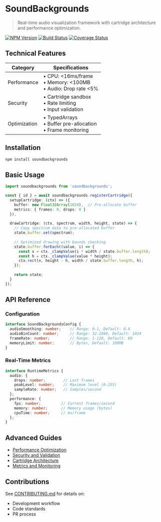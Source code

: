 # SoundBackgrounds

> Real-time audio visualization framework with cartridge architecture and performance optimization.

[![NPM Version](https://img.shields.io/npm/v/soundbackgrounds.svg)](https://npmjs.org/package/soundbackgrounds)
[![Build Status](https://travis-ci.org/juanmanueldaza/soundbackgrounds.svg?branch=main)](https://travis-ci.org/juanmanueldaza/soundbackgrounds)
[![Coverage Status](https://coveralls.io/repos/github/juanmanueldaza/soundbackgrounds/badge.svg?branch=main)](https://coveralls.io/github/juanmanueldaza/soundbackgrounds?branch=main)

## Technical Features

| Category | Specifications |
|----------|---------------|
| Performance | • CPU: <16ms/frame<br>• Memory: <100MB<br>• Audio: Drop rate <5% |
| Security | • Cartridge sandbox<br>• Rate limiting<br>• Input validation |
| Optimization | • TypedArrays<br>• Buffer pre-allocation<br>• Frame monitoring |

## Installation

```bash
npm install soundbackgrounds
```

## Basic Usage

```typescript
import soundbackgrounds from 'soundbackgrounds';

const { id } = await soundbackgrounds.registerCartridge({
  setupCartridge: (ctx) => ({
    buffer: new Float32Array(1024),  // Pre-allocate buffer
    metrics: { frames: 0, drops: 0 }
  }),
  
  drawCartridge: (ctx, spectrum, width, height, state) => {
    // Copy spectrum data to pre-allocated buffer
    state.buffer.set(spectrum);
    
    // Optimized drawing with bounds checking
    state.buffer.forEach((value, i) => {
      const x = ctx._clampValue(i * width / state.buffer.length);
      const h = ctx._clampValue(value * height);
      ctx.rect(x, height - h, width / state.buffer.length, h);
    });
    
    return state;
  }
});
```

## API Reference

### Configuration

```typescript
interface SoundBackgroundsConfig {
  audioSmoothing: number;    // Range: 0-1, Default: 0.8
  audioBinCount: number;     // Range: 32-2048, Default: 1024
  frameRate: number;         // Range: 1-120, Default: 60
  memoryLimit: number;       // Bytes, Default: 100MB
}
```

### Real-Time Metrics

```typescript
interface RuntimeMetrics {
  audio: {
    drops: number;        // Lost frames
    peakLevel: number;    // Maximum level (0-255)
    sampleRate: number;   // Samples/second
  };
  performance: {
    fps: number;         // Current frames/second
    memory: number;      // Memory usage (bytes)
    cpuTime: number;     // ms/frame
  };
}
```

## Advanced Guides

- [Performance Optimization](docs/performance.md)
- [Security and Validation](docs/security.md)
- [Cartridge Architecture](docs/cartridges.md)
- [Metrics and Monitoring](docs/metrics.md)

## Contributions

See [CONTRIBUTING.md](CONTRIBUTING.md) for details on:
- Development workflow
- Code standards
- PR process
